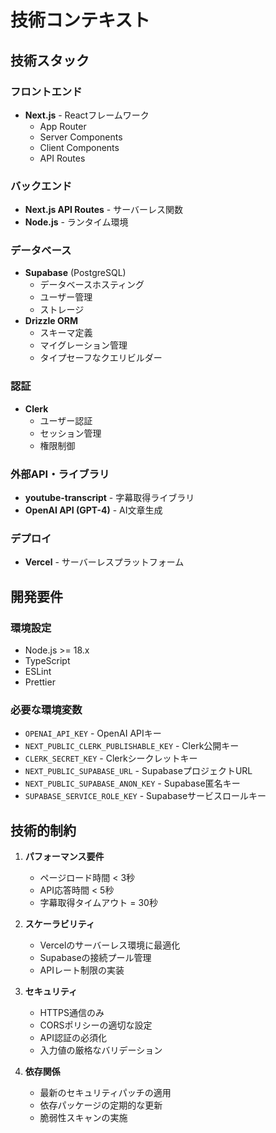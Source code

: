 # 技術コンテキスト

## 技術スタック
### フロントエンド
- **Next.js** - Reactフレームワーク
  - App Router
  - Server Components
  - Client Components
  - API Routes

### バックエンド
- **Next.js API Routes** - サーバーレス関数
- **Node.js** - ランタイム環境

### データベース
- **Supabase** (PostgreSQL)
  - データベースホスティング
  - ユーザー管理
  - ストレージ
- **Drizzle ORM**
  - スキーマ定義
  - マイグレーション管理
  - タイプセーフなクエリビルダー

### 認証
- **Clerk**
  - ユーザー認証
  - セッション管理
  - 権限制御

### 外部API・ライブラリ
- **youtube-transcript** - 字幕取得ライブラリ
- **OpenAI API (GPT-4)** - AI文章生成

### デプロイ
- **Vercel** - サーバーレスプラットフォーム

## 開発要件
### 環境設定
- Node.js >= 18.x
- TypeScript
- ESLint
- Prettier

### 必要な環境変数
- `OPENAI_API_KEY` - OpenAI APIキー
- `NEXT_PUBLIC_CLERK_PUBLISHABLE_KEY` - Clerk公開キー
- `CLERK_SECRET_KEY` - Clerkシークレットキー
- `NEXT_PUBLIC_SUPABASE_URL` - SupabaseプロジェクトURL
- `NEXT_PUBLIC_SUPABASE_ANON_KEY` - Supabase匿名キー
- `SUPABASE_SERVICE_ROLE_KEY` - Supabaseサービスロールキー

## 技術的制約
1. **パフォーマンス要件**
   - ページロード時間 < 3秒
   - API応答時間 < 5秒
   - 字幕取得タイムアウト = 30秒

2. **スケーラビリティ**
   - Vercelのサーバーレス環境に最適化
   - Supabaseの接続プール管理
   - APIレート制限の実装

3. **セキュリティ**
   - HTTPS通信のみ
   - CORSポリシーの適切な設定
   - API認証の必須化
   - 入力値の厳格なバリデーション

4. **依存関係**
   - 最新のセキュリティパッチの適用
   - 依存パッケージの定期的な更新
   - 脆弱性スキャンの実施
